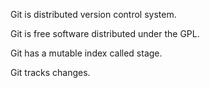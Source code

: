 Git is distributed version control system.

Git is free software distributed under the GPL.

Git has a mutable index called stage.

Git tracks changes.